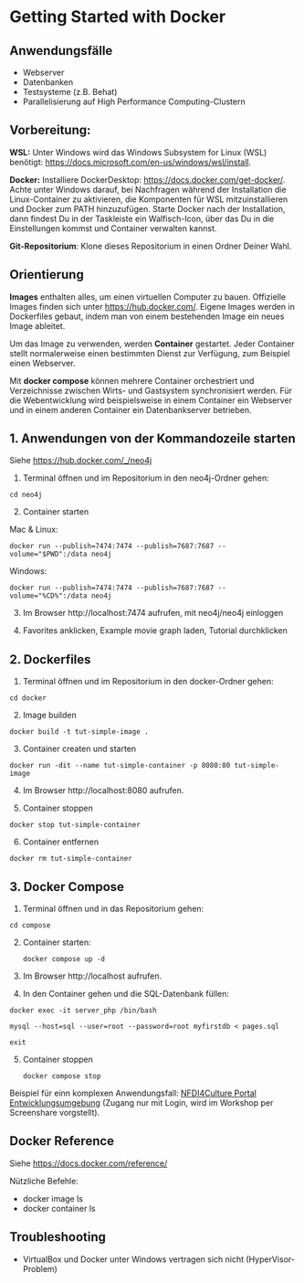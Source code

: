 # Getting Started with Docker

## Anwendungsfälle
- Webserver
- Datenbanken
- Testsysteme (z.B. Behat)
- Parallelisierung auf High Performance Computing-Clustern

## Vorbereitung:

**WSL:** Unter Windows wird das Windows Subsystem for Linux (WSL) benötigt: https://docs.microsoft.com/en-us/windows/wsl/install. 

**Docker:** Installiere DockerDesktop: https://docs.docker.com/get-docker/. Achte unter Windows darauf, bei Nachfragen während der Installation die Linux-Container zu aktivieren, die Komponenten für WSL mitzuinstallieren und Docker zum PATH hinzuzufügen. Starte Docker nach der Installation, dann findest Du in der Taskleiste ein Walfisch-Icon, über das Du in die Einstellungen kommst und Container verwalten kannst.

**Git-Repositorium**: Klone dieses Repositorium in einen Ordner Deiner Wahl.

## Orientierung

**Images** enthalten alles, um einen virtuellen Computer zu bauen. Offizielle Images finden sich unter https://hub.docker.com/. Eigene Images werden in Dockerfiles gebaut, indem man von einem bestehenden Image ein neues Image ableitet. 

Um das Image zu verwenden, werden **Container** gestartet. Jeder Container stellt normalerweise einen bestimmten Dienst zur Verfügung, zum Beispiel einen Webserver.

Mit **docker compose** können mehrere Container orchestriert und Verzeichnisse zwischen Wirts- und Gastsystem synchronisiert werden. Für die Webentwicklung wird beispielsweise in einem Container ein Webserver und in einem anderen Container ein Datenbankserver betrieben.

## 1. Anwendungen von der Kommandozeile starten

Siehe https://hub.docker.com/_/neo4j

1. Terminal öffnen und im Repositorium in den neo4j-Ordner gehen:
  ```
  cd neo4j
  ```
2. Container starten

Mac & Linux:
```
docker run --publish=7474:7474 --publish=7687:7687 --volume="$PWD":/data neo4j
```

Windows:
```
docker run --publish=7474:7474 --publish=7687:7687 --volume="%CD%":/data neo4j
```

3. Im Browser http://localhost:7474 aufrufen, mit neo4j/neo4j einloggen

5. Favorites anklicken, Example movie graph laden, Tutorial durchklicken

## 2. Dockerfiles

1. Terminal öffnen und im Repositorium in den docker-Ordner gehen:
  
```
cd docker
```

2. Image builden

```
docker build -t tut-simple-image .
```

3. Container createn und starten

```
docker run -dit --name tut-simple-container -p 8080:80 tut-simple-image
```

4. Im Browser http://localhost:8080 aufrufen.  

5. Container stoppen

```
docker stop tut-simple-container
```

6. Container entfernen

```
docker rm tut-simple-container
```

## 3. Docker Compose

1. Terminal öffnen und in das Repositorium gehen:
  ```
  cd compose
  ```
  
2. Container starten:
   ```
   docker compose up -d
   ```

3. Im Browser http://localhost aufrufen.  

4. In den Container gehen und die SQL-Datenbank füllen:
  ```
  docker exec -it server_php /bin/bash
  ```
  ```
  mysql --host=sql --user=root --password=root myfirstdb < pages.sql
  ``` 
  ```
  exit
  ```

5. Container stoppen
   ```
   docker compose stop
   ```

Beispiel für einn komplexen Anwendungsfall: [NFDI4Culture Portal Entwicklungsumgebung](https://gitlab.rlp.net/adwmainz/nfdi4culture/portal/culture_docker/-/blob/feature/grav/docker-compose.yml) (Zugang nur mit Login, wird im Workshop per Screenshare vorgstellt).
   
## Docker Reference


Siehe https://docs.docker.com/reference/

Nützliche Befehle:
- docker image ls
- docker container ls
   
## Troubleshooting

- VirtualBox und Docker unter Windows vertragen sich nicht (HyperVisor-Problem)

